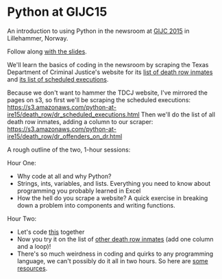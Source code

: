 # Python at GIJC15
An introduction to using Python in the newsroom at [GIJC 2015](http://gijc2015.org/) in Lillehammer, Norway.

Follow along [with the slides](http://www.tommeagher.com/pythonIRE15/#/).

We'll learn the basics of coding in the newsroom by scraping the Texas Department of Criminal Justice's website for its [list of death row inmates](http://tdcj.state.tx.us/death_row/dr_offenders_on_dr.html) and [its list of scheduled executions](http://tdcj.state.tx.us/death_row/dr_scheduled_executions.html).

Because we don't want to hammer the TDCJ website, I've mirrored the pages on s3, so first we'll be scraping the scheduled executions: https://s3.amazonaws.com/python-at-ire15/death_row/dr_scheduled_executions.html
Then we'll do the list of all death row inmates, adding a column to our scraper: https://s3.amazonaws.com/python-at-ire15/death_row/dr_offenders_on_dr.html

A rough outline of the two, 1-hour sessions:

Hour One:
* Why code at all and why Python?
* Strings, ints, variables, and lists. Everything you need to know about programming you probably learned in Excel
* How the hell do you scrape a website? A quick exercise in breaking down a problem into components and writing functions.

Hour Two:
* Let's code [this](https://github.com/tommeagher/pythonIRE15/blob/master/scripts/scrape1.py) together
* Now you try it on the list of [other death row inmates](https://github.com/tommeagher/pythonIRE15/blob/master/scripts/scrape2.py) (add one column and a loop)!
* There's so much weirdness in coding and quirks to any programming language, we can't possibly do it all in two hours. So here are [some resources](https://github.com/ireapps/pycar/tree/master/takehome).
